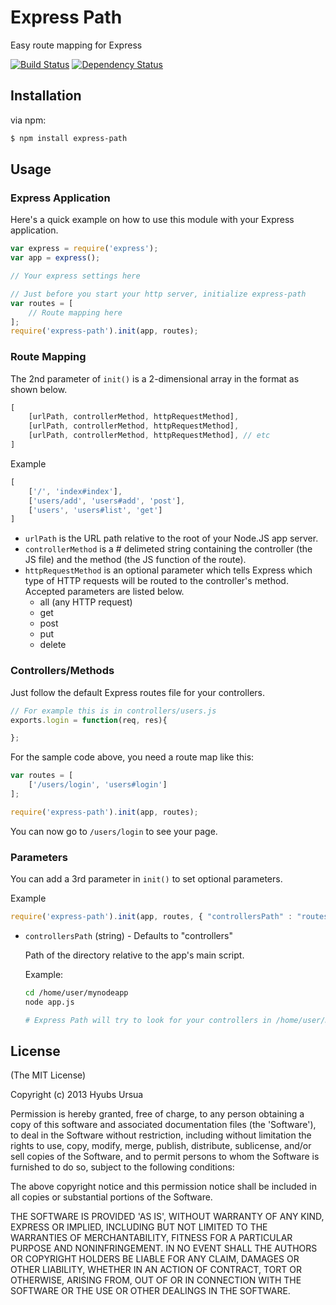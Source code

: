 # Express Path

Easy route mapping for Express

[![Build Status](https://travis-ci.org/hyubs/express-path.png?branch=master)](https://travis-ci.org/hyubs/express-path)
[![Dependency Status](https://gemnasium.com/hyubs/express-path.png)](https://gemnasium.com/hyubs/express-path)

## Installation

via npm:

```bash
$ npm install express-path
```

## Usage

### Express Application

Here's a quick example on how to use this module with your Express application.

```javascript
var express = require('express');
var app = express();

// Your express settings here

// Just before you start your http server, initialize express-path
var routes = [
	// Route mapping here
];
require('express-path').init(app, routes);
```

### Route Mapping

The 2nd parameter of `init()` is a 2-dimensional array in the format as shown below.

```javascript
[
	[urlPath, controllerMethod, httpRequestMethod],
	[urlPath, controllerMethod, httpRequestMethod],
	[urlPath, controllerMethod, httpRequestMethod], // etc
]
```

Example

```javascript
[
	['/', 'index#index'],
	['users/add', 'users#add', 'post'],
	['users', 'users#list', 'get']
]
```

* 	`urlPath` is the URL path relative to the root of your Node.JS app server.
* 	`controllerMethod` is a \# delimeted string containing the controller (the JS file) and the method (the JS function of the route).
* 	`httpRequestMethod` is an optional parameter which tells Express which type of HTTP requests will be routed to the controller's method. Accepted parameters are listed below.
	* 	all (any HTTP request)
	*	get
	* 	post
	* 	put
	* 	delete


### Controllers/Methods

Just follow the default Express routes file for your controllers.

```javascript
// For example this is in controllers/users.js
exports.login = function(req, res){

};
```

For the sample code above, you need a route map like this:

```javascript
var routes = [
	['/users/login', 'users#login']
];

require('express-path').init(app, routes);
```

You can now go to `/users/login` to see your page.


### Parameters

You can add a 3rd parameter in `init()` to set optional parameters.

Example

```javascript
require('express-path').init(app, routes, { "controllersPath" : "routes" });
```

*	`controllersPath` (string) - Defaults to "controllers"

	Path of the directory relative to the app's main script.

	Example:

	```bash
	cd /home/user/mynodeapp
	node app.js

	# Express Path will try to look for your controllers in /home/user/mynodeapp/controllers
	```





## License

(The MIT License)

Copyright (c) 2013 Hyubs Ursua

Permission is hereby granted, free of charge, to any person obtaining
a copy of this software and associated documentation files (the
'Software'), to deal in the Software without restriction, including
without limitation the rights to use, copy, modify, merge, publish,
distribute, sublicense, and/or sell copies of the Software, and to
permit persons to whom the Software is furnished to do so, subject to
the following conditions:

The above copyright notice and this permission notice shall be
included in all copies or substantial portions of the Software.

THE SOFTWARE IS PROVIDED 'AS IS', WITHOUT WARRANTY OF ANY KIND,
EXPRESS OR IMPLIED, INCLUDING BUT NOT LIMITED TO THE WARRANTIES OF
MERCHANTABILITY, FITNESS FOR A PARTICULAR PURPOSE AND NONINFRINGEMENT.
IN NO EVENT SHALL THE AUTHORS OR COPYRIGHT HOLDERS BE LIABLE FOR ANY
CLAIM, DAMAGES OR OTHER LIABILITY, WHETHER IN AN ACTION OF CONTRACT,
TORT OR OTHERWISE, ARISING FROM, OUT OF OR IN CONNECTION WITH THE
SOFTWARE OR THE USE OR OTHER DEALINGS IN THE SOFTWARE.